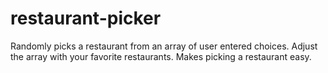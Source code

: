 # restaurant-picker
 Randomly picks a restaurant from an array of user entered choices. Adjust the array with your favorite restaurants. Makes picking a restaurant easy.
